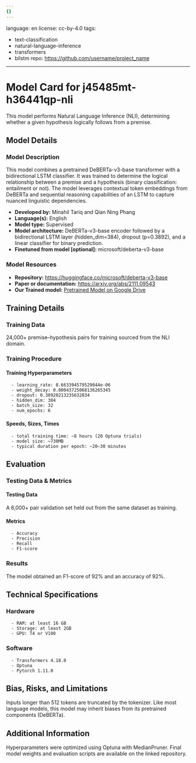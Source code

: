 ```yaml
---
{}
---
```

language: en
license: cc-by-4.0
tags:
- text-classification
- natural-language-inference
- transformers
- bilstm
repo: https://github.com/username/project_name

---

# Model Card for j45485mt-h36441qp-nli

<!-- Provide a quick summary of what the model is/does. -->

This model performs Natural Language Inference (NLI), determining whether a given hypothesis logically follows from a premise.


## Model Details

### Model Description

<!-- Provide a longer summary of what this model is. -->

This model combines a pretrained DeBERTa-v3-base transformer with a bidirectional LSTM classifier. It was trained to determine the logical relationship between a premise and a hypothesis (binary classification: entailment or not). The model leverages contextual token embeddings from DeBERTa and sequential reasoning capabilities of an LSTM to capture nuanced linguistic dependencies.

- **Developed by:** Minahil Tariq and Qian Ning Phang
- **Language(s):** English
- **Model type:** Supervised
- **Model architecture:** DeBERTa-v3-base encoder followed by a bidirectional LSTM layer (hidden_dim=384), dropout (p=0.3892), and a linear classifier for binary prediction.
- **Finetuned from model [optional]:** microsoft/deberta-v3-base

### Model Resources

<!-- Provide links where applicable. -->

- **Repository:** https://huggingface.co/microsoft/deberta-v3-base
- **Paper or documentation:** https://arxiv.org/abs/2111.09543
- **Our Trained model:** [Pretrained Model on Google Drive](https://drive.google.com/uc?id=1RuBncwHrCyTw1ct686zWZWc3e7w6NYX7)


## Training Details

### Training Data

<!-- This is a short stub of information on the training data that was used, and documentation related to data pre-processing or additional filtering (if applicable). -->

24,000+ premise–hypothesis pairs for training sourced from the NLI domain.

### Training Procedure

<!-- This relates heavily to the Technical Specifications. Content here should link to that section when it is relevant to the training procedure. -->

#### Training Hyperparameters

<!-- This is a summary of the values of hyperparameters used in training the model. -->


      - learning_rate: 8.663394579529044e-06
      - weight_decay: 0.00043725068136265345
      - dropout: 0.38920213235632034
      - hidden_dim: 384
      - batch_size: 32
      - num_epochs: 6

#### Speeds, Sizes, Times

<!-- This section provides information about how roughly how long it takes to train the model and the size of the resulting model. -->


      - total training time: ~8 hours (20 Optuna trials)
      - model size: ~730MB
      - typical duration per epoch: ~20–30 minutes

## Evaluation

<!-- This section describes the evaluation protocols and provides the results. -->

### Testing Data & Metrics

#### Testing Data

<!-- This should describe any evaluation data used (e.g., the development/validation set provided). -->

A 6,000+ pair validation set held out from the same dataset as training.

#### Metrics

<!-- These are the evaluation metrics being used. -->


      - Accuracy
      - Precision
      - Recall
      - F1-score

### Results

The model obtained an F1-score of 92% and an accuracy of 92%.

## Technical Specifications

### Hardware


      - RAM: at least 16 GB
      - Storage: at least 2GB
      - GPU: T4 or V100

### Software


      - Transformers 4.18.0
      - Optuna
      - Pytorch 1.11.0

## Bias, Risks, and Limitations

<!-- This section is meant to convey both technical and sociotechnical limitations. -->

Inputs longer than 512 tokens are truncated by the tokenizer.
      Like most language models, this model may inherit biases from its pretrained components (DeBERTa).

## Additional Information

<!-- Any other information that would be useful for other people to know. -->

Hyperparameters were optimized using Optuna with MedianPruner.
      Final model weights and evaluation scripts are available on the linked repository.
